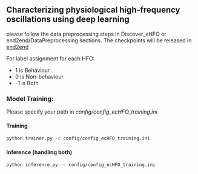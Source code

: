 ## Characterizing physiological high-frequency oscillations using deep learning

please follow the data preprocessing steps in Discover_eHFO or end2end/DataPreprocessing sections. 
The checkpoints will be released in [end2end](../end2end) 

For label assignment for each HFO:
* 1 is Behaviour 
* 0 is Non-behaviour
* -1 is Both

### Model Training:

Please specify your path in *config/config_ecHFO_training.ini*


#### Training
```bash
python trainer.py -c config/config_ecHFO_training.ini
```

#### Inference (handling both)
```bash
python inference.py -c config/config_ecHFO_training.ini
```




